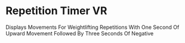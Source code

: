 # Repetition Timer VR
 Displays Movements For Weightlifting Repetitions With One Second Of Upward Movement Followed By Three Seconds Of Negative

